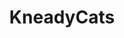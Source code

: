 ---
title: KneadyCats
crosslinks:
- aww
- hitmanimals
- kneading
- KittenMittens
- hitanimals
- emojipasta
- BeforeNAfterAdoption
- torties
- goats
- cats
---
